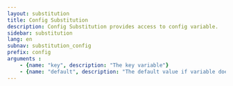 ```yaml
---
layout: substitution
title: Config Substitution
description: Config Substitution provides access to config variable.
sidebar: substitution
lang: en
subnav: substitution_config
prefix: config
arguments : 
    - {name: "key", description: "The key variable"}
    - {name: "default", description: "The default value if variable doesn't exist. default: \"\""}
---
```

